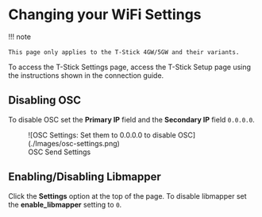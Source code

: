 # Changing your WiFi Settings

!!! note

    This page only applies to the T-Stick 4GW/5GW and their variants.

To access the T-Stick Settings page, access the T-Stick Setup page using the instructions shown in the connection guide.

## Disabling OSC

To disable OSC set the __Primary IP__ field and the __Secondary IP__ field `0.0.0.0`.

<figure markdown="span">
  ![OSC Settings: Set them to 0.0.0.0 to disable OSC](./Images/osc-settings.png)
  <figcaption>OSC Send Settings</figcaption>
</figure>

## Enabling/Disabling Libmapper

Click the __Settings__ option at the top of the page. To disable libmapper set the __enable_libmapper__ setting to `0`.